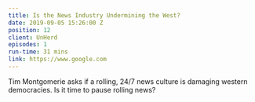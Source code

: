 ```yaml
---
title: Is the News Industry Undermining the West?
date: 2019-09-05 15:26:00 Z
position: 12
client: UnHerd
episodes: 1
run-time: 31 mins
link: https://www.google.com
---
```


Tim Montgomerie asks if a rolling, 24/7 news culture is damaging western democracies. Is it time to pause rolling news?
